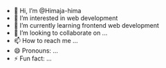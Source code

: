 - 👋 Hi, I’m @Himaja-hima
- 👀 I’m interested in web development
- 🌱 I’m currently learning frontend web development
- 💞️ I’m looking to collaborate on ...
- 📫 How to reach me ...
- 😄 Pronouns: ...
- ⚡ Fun fact: ...

<!---
Himaja-hima/Himaja-hima is a ✨ special ✨ repository because its `README.md` (this file) appears on your GitHub profile.
You can click the Preview link to take a look at your changes.
--->

